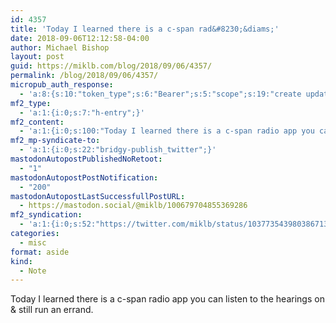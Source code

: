 ```yaml
---
id: 4357
title: 'Today I learned there is a c-span rad&#8230;&diams;'
date: 2018-09-06T12:12:58-04:00
author: Michael Bishop
layout: post
guid: https://miklb.com/blog/2018/09/06/4357/
permalink: /blog/2018/09/06/4357/
micropub_auth_response:
  - 'a:8:{s:10:"token_type";s:6:"Bearer";s:5:"scope";s:19:"create update media";s:2:"me";s:18:"https://miklb.com/";s:9:"issued_by";s:45:"https://miklb.com/wp-json/indieauth/1.0/token";s:9:"client_id";s:21:"https://quill.p3k.io/";s:9:"issued_at";i:1536208884;s:4:"user";i:1;s:13:"last_accessed";i:1536250378;}'
mf2_type:
  - 'a:1:{i:0;s:7:"h-entry";}'
mf2_content:
  - 'a:1:{i:0;s:100:"Today I learned there is a c-span radio app you can listen to the hearings on & still run an errand.";}'
mf2_mp-syndicate-to:
  - 'a:1:{i:0;s:22:"bridgy-publish_twitter";}'
mastodonAutopostPublishedNoRetoot:
  - "1"
mastodonAutopostPostNotification:
  - "200"
mastodonAutopostLastSuccessfullPostURL:
  - https://mastodon.social/@miklb/100679704855369286
mf2_syndication:
  - 'a:1:{i:0;s:52:"https://twitter.com/miklb/status/1037735439803867136";}'
categories:
  - misc
format: aside
kind:
  - Note
---
```

Today I learned there is a c-span radio app you can listen to the hearings on &amp; still run an errand.
